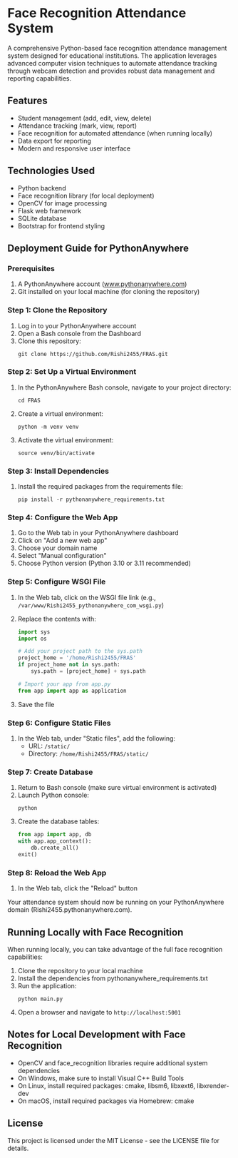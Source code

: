 # Face Recognition Attendance System

A comprehensive Python-based face recognition attendance management system designed for educational institutions. The application leverages advanced computer vision techniques to automate attendance tracking through webcam detection and provides robust data management and reporting capabilities.

## Features

- Student management (add, edit, view, delete)
- Attendance tracking (mark, view, report)
- Face recognition for automated attendance (when running locally)
- Data export for reporting
- Modern and responsive user interface

## Technologies Used

- Python backend
- Face recognition library (for local deployment)
- OpenCV for image processing
- Flask web framework
- SQLite database
- Bootstrap for frontend styling

## Deployment Guide for PythonAnywhere

### Prerequisites

1. A PythonAnywhere account (www.pythonanywhere.com)
2. Git installed on your local machine (for cloning the repository)

### Step 1: Clone the Repository

1. Log in to your PythonAnywhere account
2. Open a Bash console from the Dashboard
3. Clone this repository:
   ```
   git clone https://github.com/Rishi2455/FRAS.git
   ```

### Step 2: Set Up a Virtual Environment

1. In the PythonAnywhere Bash console, navigate to your project directory:
   ```
   cd FRAS
   ```

2. Create a virtual environment:
   ```
   python -m venv venv
   ```

3. Activate the virtual environment:
   ```
   source venv/bin/activate
   ```

### Step 3: Install Dependencies

1. Install the required packages from the requirements file:
   ```
   pip install -r pythonanywhere_requirements.txt
   ```

### Step 4: Configure the Web App

1. Go to the Web tab in your PythonAnywhere dashboard
2. Click on "Add a new web app"
3. Choose your domain name
4. Select "Manual configuration"
5. Choose Python version (Python 3.10 or 3.11 recommended)

### Step 5: Configure WSGI File

1. In the Web tab, click on the WSGI file link (e.g., `/var/www/Rishi2455_pythonanywhere_com_wsgi.py`)
2. Replace the contents with:
   ```python
   import sys
   import os

   # Add your project path to the sys.path
   project_home = '/home/Rishi2455/FRAS'
   if project_home not in sys.path:
       sys.path = [project_home] + sys.path

   # Import your app from app.py
   from app import app as application
   ```

3. Save the file

### Step 6: Configure Static Files

1. In the Web tab, under "Static files", add the following:
   - URL: `/static/`
   - Directory: `/home/Rishi2455/FRAS/static/`

### Step 7: Create Database

1. Return to Bash console (make sure virtual environment is activated)
2. Launch Python console:
   ```
   python
   ```
3. Create the database tables:
   ```python
   from app import app, db
   with app.app_context():
       db.create_all()
   exit()
   ```

### Step 8: Reload the Web App

1. In the Web tab, click the "Reload" button

Your attendance system should now be running on your PythonAnywhere domain (Rishi2455.pythonanywhere.com).

## Running Locally with Face Recognition

When running locally, you can take advantage of the full face recognition capabilities:

1. Clone the repository to your local machine
2. Install the dependencies from pythonanywhere_requirements.txt
3. Run the application:
   ```
   python main.py
   ```
4. Open a browser and navigate to `http://localhost:5001`

## Notes for Local Development with Face Recognition

- OpenCV and face_recognition libraries require additional system dependencies
- On Windows, make sure to install Visual C++ Build Tools
- On Linux, install required packages: cmake, libsm6, libxext6, libxrender-dev
- On macOS, install required packages via Homebrew: cmake

## License

This project is licensed under the MIT License - see the LICENSE file for details.
